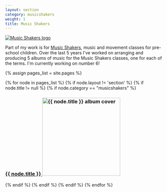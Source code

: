 ```yaml
---
layout: section
category: musicshakers
weight: 1
title: Music Shakers
---
```

<aside class="inset right"><a href="http://www.musicshakers.com/" title="Music Shakers site"><img src="http://www.musicshakers.com/musicshakerslogo.jpg" title="Music Shakers logo"></a></aside>

Part of my work is for [Music Shakers](http://www.musicshakers.com/), music and movement classes for pre-school children. Over the last 5 years I've worked on arranging and producing 5 albums of music for the Music Shakers classes, one for each of the terms. I'm currently working on number 6!

{% assign pages_list = site.pages %}

<section>
{% for node in pages_list %}
  {% if node.layout != 'section' %}
  {% if node.title != null %}
    {% if node.category == "musicshakers" %}
  <article>
    <a class="section-list" href="{{ node.url }}"><h3>{{ node.title }}
    <img src="{{ node.image }}" title="{{ node.title }} album cover" width="250"></h3>
    </a>
  </article>
    {% endif %}
  {% endif %}
  {% endif %}
{% endfor %}
</section>